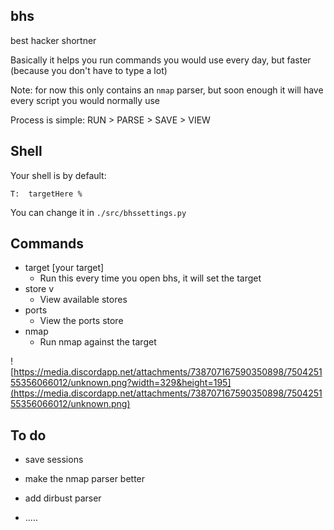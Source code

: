 bhs
- 
best hacker shortner


Basically it helps you run commands you would use every day, but faster (because you don't have to type a lot)

Note: for now this only contains an `nmap` parser, but soon enough it will have every script you would normally use

Process is simple: RUN > PARSE > SAVE > VIEW

## Shell

Your shell is by default: 
```
T:  targetHere % 
```
You can change it in `./src/bhssettings.py`

## Commands

- target [your target]
    - Run this every time you open bhs, it will set the target
- store v
    - View available stores
- ports
    - View the ports store
- nmap
    - Run nmap against the target

![https://media.discordapp.net/attachments/738707167590350898/750425155356066012/unknown.png?width=329&height=195](https://media.discordapp.net/attachments/738707167590350898/750425155356066012/unknown.png)

## To do

- save sessions

- make the nmap parser better

- add dirbust parser

- .....
